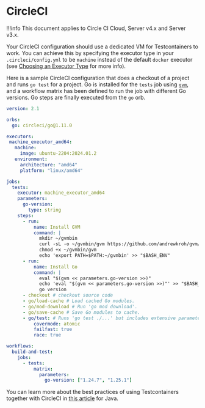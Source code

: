 # CircleCI

!!!info
    This document applies to Circle CI Cloud, Server v4.x and Server v3.x.

Your CircleCI configuration should use a dedicated VM for Testcontainers to work. You can achieve this by specifying the 
executor type in your `.circleci/config.yml` to be `machine` instead of the default `docker` executor (see [Choosing an Executor Type](https://circleci.com/docs/executor-intro/) for more info).  

Here is a sample CircleCI configuration that does a checkout of a project and runs `go test` for a project. Go is installed for the `tests` job using [`gvm`](https://github.com/andrewkroh/gvm), and a workflow matrix has been defined to run the job with different Go versions. Go steps are finally executed from the `go` orb.

```yml
version: 2.1

orbs:
  go: circleci/go@1.11.0

executors:
 machine_executor_amd64:
   machine:
     image: ubuntu-2204:2024.01.2
   environment:
     architecture: "amd64"
     platform: "linux/amd64"

jobs:
  tests:
    executor: machine_executor_amd64
    parameters:
      go-version:
        type: string
    steps:
      - run:
          name: Install GVM
          command: |
            mkdir ~/gvmbin
            curl -sL -o ~/gvmbin/gvm https://github.com/andrewkroh/gvm/releases/download/v0.5.2/gvm-linux-amd64
            chmod +x ~/gvmbin/gvm
            echo 'export PATH=$PATH:~/gvmbin' >> "$BASH_ENV"
      - run:
          name: Install Go
          command: |
            eval "$(gvm << parameters.go-version >>)"
            echo 'eval "$(gvm << parameters.go-version >>)"' >> "$BASH_ENV"
            go version
      - checkout # checkout source code
      - go/load-cache # Load cached Go modules.
      - go/mod-download # Run 'go mod download'.
      - go/save-cache # Save Go modules to cache.
      - go/test: # Runs 'go test ./...' but includes extensive parameterization for finer tuning.
          covermode: atomic
          failfast: true
          race: true

workflows:
  build-and-test:
    jobs:
      - tests:
          matrix:
            parameters:
              go-version: ["1.24.7", "1.25.1"]

```

You can learn more about the best practices of using Testcontainers together with CircleCI in [this article](https://www.atomicjar.com/2022/12/testcontainers-with-circleci/) for Java.
